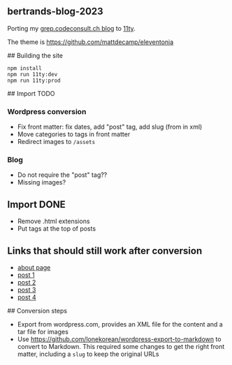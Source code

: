 bertrands-blog-2023
---

Porting my [grep.codeconsult.ch blog](https://grep.codeconsult.ch/)
to [11ty](https://www.11ty.dev/).

The theme is https://github.com/mattdecamp/eleventonia

## Building the site

    npm install
    npm run 11ty:dev
    npm run 11ty:prod

## Import TODO

### Wordpress conversion
- Fix front matter: fix dates, add "post" tag, add slug (from <link> in xml)
- Move categories to tags in front matter
- Redirect images to `/assets`

### Blog

- Do not require the "post" tag??
- Missing images?

## Import DONE

- Remove .html extensions
- Put tags at the top of posts

## Links that should still work after conversion

* [about page](https://grep.codeconsult.ch/about-me/)
* [post 1](https://grep.codeconsult.ch/2023/03/16/wwsw-well-written-subtly-wrong/)
* [post 2](https://grep.codeconsult.ch/2020/08/06/how-to-record-decent-conference-videos-without-breaking-the-bank/)
* [post 3](https://grep.codeconsult.ch/2018/01/03/would-you-hire-an-open-source-developer/)
* [post 4](https://grep.codeconsult.ch/2009/10/30/life-in-open-source-communities-live-at-apachecon/)

## Conversion steps

- Export from wordpress.com, provides an XML file for the content and a tar file for images
- Use https://github.com/lonekorean/wordpress-export-to-markdown to convert to Markdown. This required some changes to get the right front matter, including a `slug` to keep the original URLs